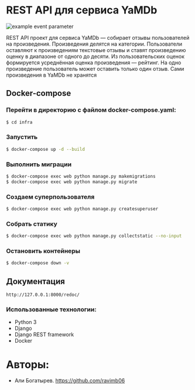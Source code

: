 # REST API для сервиса YaMDb

![example event parameter](https://github.com/ravimb06/yamdb_final/actions/workflows/yamdb_workflow.yml/badge.svg?event=push)

REST API проект для сервиса YaMDb — собирает отзывы пользователей на произведения.
Произведения делятся на категории.
Пользователи оставляют к произведениям текстовые отзывы и ставят произведению оценку в диапазоне от одного до десяти. Из пользовательских оценок формируется усреднённая оценка произведения — рейтинг. На одно произведение пользователь может оставить только один отзыв.
Сами произведения в YaMDb не хранятся

## Docker-compose
### Перейти в директорию с файлом docker-compose.yaml:
```bash
$ cd infra
```
### Запустить
```bash
$ docker-compose up -d --build
```

### Выполнить миграции
```bash
$ docker-compose exec web python manage.py makemigrations
$ docker-compose exec web python manage.py migrate
```
### Создаем суперпользователя
```bash
$ docker-compose exec web python manage.py createsuperuser 
```
### Собрать статику
```bash
$ docker-compose exec web python manage.py collectstatic --no-input
```
### Остановить контейнеры
```bash
$ docker-compose down -v
```
## Документация
```
http://127.0.0.1:8000/redoc/
```
### Использованные технологии:
- Python 3
- Django
- Django REST framework
- Docker

# Авторы:
- Али Богатырев. <https://github.com/ravimb06>
